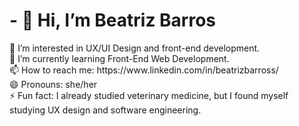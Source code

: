 <h1> - 👋 Hi, I’m Beatriz Barros </h1>
👀 I’m interested in UX/UI Design and front-end development. <br>
🌱 I’m currently learning Front-End Web Development. <br>
📫 How to reach me: https://www.linkedin.com/in/beatrizbarross/ <br>
😄 Pronouns: she/her <br>
⚡ Fun fact: I already studied veterinary medicine, but I found myself studying UX design and software engineering.
